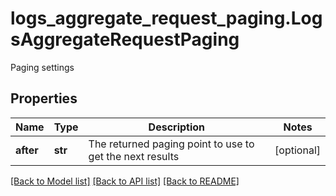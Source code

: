 # logs_aggregate_request_paging.LogsAggregateRequestPaging

Paging settings
## Properties
Name | Type | Description | Notes
------------ | ------------- | ------------- | -------------
**after** | **str** | The returned paging point to use to get the next results | [optional] 

[[Back to Model list]](README.md#documentation-for-models) [[Back to API list]](README.md#documentation-for-api-endpoints) [[Back to README]](README.md)


